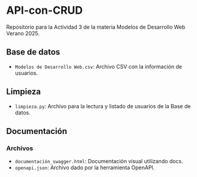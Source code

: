 # API-con-CRUD
Repositorio para la Actividad 3 de la materia Modelos de Desarrollo Web Verano 2025.

## Base de datos
- `Modelos de Desarrollo Web.csv`: Archivo CSV con la información de usuarios.

## Limpieza
- `limpieza.py`: Archivo para la lectura y listado de usuarios de la Base de datos.

## Documentación

### Archivos

- `documentación_swagger.html`: Documentación visual utilizando docs.
- `openapi.json`: Archivo dado por la herramienta OpenAPI.